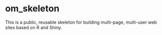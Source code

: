 # om_skeleton
This is a public, reusable skeleton for building multi-page, multi-user web sites based on R and Shiny.
